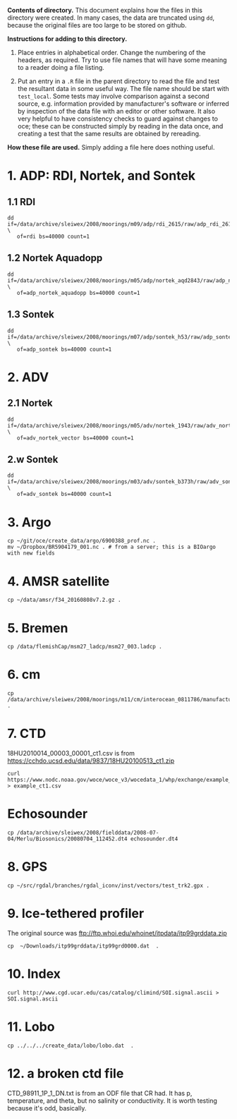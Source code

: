 **Contents of directory.** This document explains how the files in this
directory were created.  In many cases, the data are truncated using `dd`,
because the original files are too large to be stored on github.

**Instructions for adding to this directory.** 

1. Place entries in alphabetical order. Change the numbering of the headers, as
   required. Try to use file names that will have some meaning to a reader
doing a file listing. 

2. Put an entry in a `.R` file in the parent directory to read the file and
   test the resultant data in some useful way. The file name should be start
with `test_local`.  Some tests may involve comparison against a second source,
e.g. information provided by manufacturer's software or inferred by inspection
of the data file with an editor or other software.  It also very helpful to
have consistency checks to guard against changes to oce; these can be
constructed simply by reading in the data once, and creating a test that the
same results are obtained by rereading.

**How these file are used.** Simply adding a file here does nothing useful.  

# 1. ADP: RDI, Nortek, and Sontek

## 1.1 RDI
```
dd if=/data/archive/sleiwex/2008/moorings/m09/adp/rdi_2615/raw/adp_rdi_2615.000 \
   of=rdi bs=40000 count=1
```

## 1.2 Nortek Aquadopp
```
dd if=/data/archive/sleiwex/2008/moorings/m05/adp/nortek_aqd2843/raw/adp_nortek_aqd2843.prf \
   of=adp_nortek_aquadopp bs=40000 count=1
```

## 1.3 Sontek
```
dd if=/data/archive/sleiwex/2008/moorings/m07/adp/sontek_h53/raw/adp_sontek_h53.adp \
   of=adp_sontek bs=40000 count=1
```



# 2. ADV

## 2.1 Nortek

```
dd if=/data/archive/sleiwex/2008/moorings/m05/adv/nortek_1943/raw/adv_nortek_1943.vec \
   of=adv_nortek_vector bs=40000 count=1
```

## 2.w Sontek

```
dd if=/data/archive/sleiwex/2008/moorings/m03/adv/sontek_b373h/raw/adv_sontek_b373h.adr \
   of=adv_sontek bs=40000 count=1
```



# 3. Argo

```
cp ~/git/oce/create_data/argo/6900388_prof.nc .
mv ~/Dropbox/BR5904179_001.nc . # from a server; this is a BIOargo with new fields
```


# 4. AMSR satellite

```
cp ~/data/amsr/f34_20160808v7.2.gz .
```


# 5. Bremen

```
cp /data/flemishCap/msm27_ladcp/msm27_003.ladcp .
```


# 6. cm

```
cp /data/archive/sleiwex/2008/moorings/m11/cm/interocean_0811786/manufacturer/cm_interocean_0811786.s4a.tab .
```

# 7. CTD

18HU2010014_00003_00001_ct1.csv is from https://cchdo.ucsd.edu/data/9837/18HU20100513_ct1.zip


```
curl https://www.nodc.noaa.gov/woce/woce_v3/wocedata_1/whp/exchange/example_ct1.csv > example_ct1.csv
```


# Echosounder

```
cp /data/archive/sleiwex/2008/fielddata/2008-07-04/Merlu/Biosonics/20080704_112452.dt4 echosounder.dt4
```

# 8. GPS

```
cp ~/src/rgdal/branches/rgdal_iconv/inst/vectors/test_trk2.gpx .
```

# 9. Ice-tethered profiler
The original source was ftp://ftp.whoi.edu/whoinet/itpdata/itp99grddata.zip
```
cp  ~/Downloads/itp99grddata/itp99grd0000.dat  .
```

# 10. Index

```
curl http://www.cgd.ucar.edu/cas/catalog/climind/SOI.signal.ascii > SOI.signal.ascii
```

# 11. Lobo

```
cp ../../../create_data/lobo/lobo.dat  .
```
# 12. a broken ctd file

CTD_98911_1P_1_DN.txt is from an ODF file that CR had. It has p, temperature,
and theta, but no salinity or conductivity. It is worth testing because it's
odd, basically.

